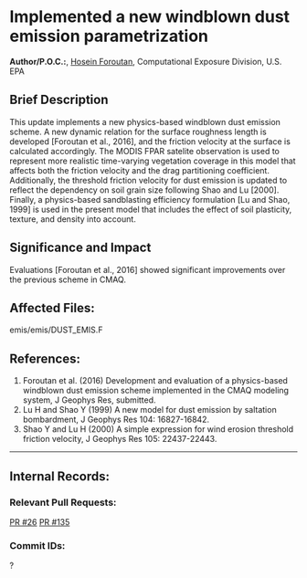 # Implemented a new windblown dust emission parametrization

**Author/P.O.C.:**, [Hosein Foroutan](mailto:foroutan.hosein@epa.gov), Computational Exposure Division, U.S. EPA

## Brief Description 

This update implements a new physics-based windblown dust emission scheme. A new dynamic relation for the surface roughness length is developed [Foroutan et al., 2016], and the friction velocity at the surface is calculated accordingly. The MODIS FPAR satelite observation is used to represent more realistic time-varying vegetation coverage in this model that affects both the friction velocity and the drag partitioning coefficient. Additionally, the threshold friction velocity for dust emission is updated to reflect the dependency on soil grain size following Shao and Lu [2000]. Finally, a physics-based sandblasting efficiency formulation [Lu and Shao, 1999] is used in the present model that includes the effect of soil plasticity, texture, and density into account. 

## Significance and Impact

Evaluations [Foroutan et al., 2016] showed significant improvements over the previous scheme in CMAQ.

## Affected Files:
emis/emis/DUST_EMIS.F  


## References: 

1. Foroutan et al. (2016) Development and evaluation of a physics-based windblown dust emission scheme implemented in the CMAQ modeling system, J Geophys Res, submitted.  
2. Lu H and Shao Y (1999) A new model for dust emission by saltation bombardment, J Geophys Res 104: 16827-16842.
3. Shao Y and Lu H (2000) A simple expression for wind erosion threshold friction velocity, J Geophys Res 105: 22437-22443.

-----
## Internal Records:

### Relevant Pull Requests: 
  [PR #26](/usepa/cmaq/pull/26)
  [PR #135](/usepa/cmaq/pull/135)

### Commit IDs:
?


